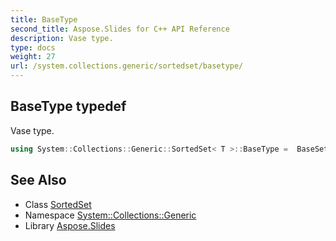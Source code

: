 ```yaml
---
title: BaseType
second_title: Aspose.Slides for C++ API Reference
description: Vase type.
type: docs
weight: 27
url: /system.collections.generic/sortedset/basetype/
---
```

## BaseType typedef


Vase type.

```cpp
using System::Collections::Generic::SortedSet< T >::BaseType =  BaseSet<T, std::set<T, ComparerAdapter<T>, typename System::Details::CollectionHelpers::ContainerPointerMode<T>::allocator_type> >
```

## See Also

* Class [SortedSet](../)
* Namespace [System::Collections::Generic](../../)
* Library [Aspose.Slides](../../../)